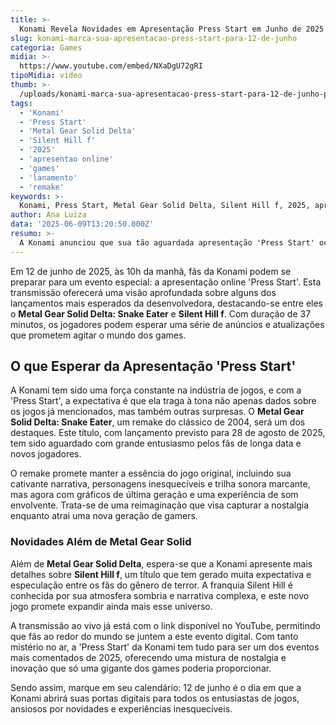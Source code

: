 ```yaml
---
title: >-
  Konami Revela Novidades em Apresentação Press Start em Junho de 2025
slug: konami-marca-sua-apresentacao-press-start-para-12-de-junho
categoria: Games
midia: >-
  https://www.youtube.com/embed/NXaDgU72gRI
tipoMidia: video
thumb: >-
  /uploads/konami-marca-sua-apresentacao-press-start-para-12-de-junho-preview.jpg
tags:
  - 'Konami'
  - 'Press Start'
  - 'Metal Gear Solid Delta'
  - 'Silent Hill f'
  - '2025'
  - 'apresentao online'
  - 'games'
  - 'lanamento'
  - 'remake'
keywords: >-
  Konami, Press Start, Metal Gear Solid Delta, Silent Hill f, 2025, apresentação online, games, lançamento, remake
author: Ana Luiza
data: '2025-06-09T13:20:50.000Z'
resumo: >-
  A Konami anunciou que sua tão aguardada apresentação 'Press Start' ocorrerá em 12 de junho de 2025, prometendo atualizações emocionantes sobre títulos icônicos como Metal Gear Solid Delta e Silent Hill f. O evento online promete durar 37 minutos, com várias novidades sendo reveladas.
---
```


Em 12 de junho de 2025, às 10h da manhã, fãs da Konami podem se preparar para um evento especial: a apresentação online 'Press Start'. Esta transmissão oferecerá uma visão aprofundada sobre alguns dos lançamentos mais esperados da desenvolvedora, destacando-se entre eles o **Metal Gear Solid Delta: Snake Eater** e **Silent Hill f**. Com duração de 37 minutos, os jogadores podem esperar uma série de anúncios e atualizações que prometem agitar o mundo dos games.

## O que Esperar da Apresentação 'Press Start'
A Konami tem sido uma força constante na indústria de jogos, e com a 'Press Start', a expectativa é que ela traga à tona não apenas dados sobre os jogos já mencionados, mas também outras surpresas. O **Metal Gear Solid Delta: Snake Eater**, um remake do clássico de 2004, será um dos destaques. Este título, com lançamento previsto para 28 de agosto de 2025, tem sido aguardado com grande entusiasmo pelos fãs de longa data e novos jogadores.

O remake promete manter a essência do jogo original, incluindo sua cativante narrativa, personagens inesquecíveis e trilha sonora marcante, mas agora com gráficos de última geração e uma experiência de som envolvente. Trata-se de uma reimaginação que visa capturar a nostalgia enquanto atrai uma nova geração de gamers.

### Novidades Além de Metal Gear Solid
Além de **Metal Gear Solid Delta**, espera-se que a Konami apresente mais detalhes sobre **Silent Hill f**, um título que tem gerado muita expectativa e especulação entre os fãs do gênero de terror. A franquia Silent Hill é conhecida por sua atmosfera sombria e narrativa complexa, e este novo jogo promete expandir ainda mais esse universo.

A transmissão ao vivo já está com o link disponível no YouTube, permitindo que fãs ao redor do mundo se juntem a este evento digital. Com tanto mistério no ar, a 'Press Start' da Konami tem tudo para ser um dos eventos mais comentados de 2025, oferecendo uma mistura de nostalgia e inovação que só uma gigante dos games poderia proporcionar.

Sendo assim, marque em seu calendário: 12 de junho é o dia em que a Konami abrirá suas portas digitais para todos os entusiastas de jogos, ansiosos por novidades e experiências inesquecíveis.